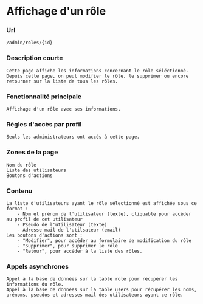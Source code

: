 # Affichage d'un rôle

### Url
    /admin/roles/{id}

### Description courte
    Cette page affiche les informations concernant le rôle séléctionné.
    Depuis cette page, on peut modifier le rôle, le supprimer ou encore retourner sur la liste de tous les rôles.
   
### Fonctionnalité principale
    Affichage d'un rôle avec ses informations.

### Règles d'accès par profil
    Seuls les administrateurs ont accès à cette page.

### Zones de la page
    Nom du rôle
    Liste des utilisateurs
    Boutons d'actions

### Contenu
    La liste d'utilisateurs ayant le rôle sélectionné est affichée sous ce format :
        - Nom et prénom de l'utilisateur (texte), cliquable pour accèder au profil de cet utilisateur
        - Pseudo de l'utilisateur (texte)
        - Adresse mail de l'utilsateur (email)
    Les boutons d'actions sont :
        - "Modifier", pour accéder au formulaire de modification du rôle
        - "Supprimer", pour supprimer le rôle
        - "Retour", pour accéder à la liste des rôles.
 
### Appels asynchrones
    Appel à la base de données sur la table role pour récupérer les informations du rôle.
    Appel à la base de données sur la table users pour récupérer les noms, prénoms, pseudos et adresses mail des utilisateurs ayant ce rôle.